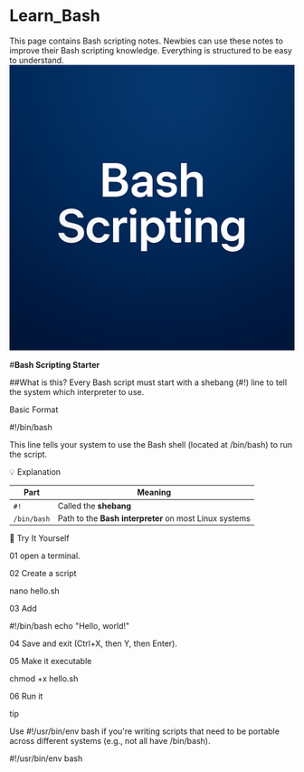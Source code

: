 # Learn_Bash
This page contains Bash scripting notes. Newbies can use these notes to improve their Bash scripting knowledge. Everything is structured to be easy to understand.
![image alt](https://github.com/DEENSec/Learn_Bash/blob/main/Bash_script.png?raw=true)



#__Bash Scripting Starter__

##What is this?
Every Bash script must start with a shebang (#!) line to tell the system which interpreter to use.

Basic Format

#!/bin/bash


This line tells your system to use the Bash shell (located at /bin/bash) to run the script.

💡 Explanation


| Part        | Meaning                                                |
| ----------- | ------------------------------------------------------ |
| `#!`        | Called the **shebang**                                 |
| `/bin/bash` | Path to the **Bash interpreter** on most Linux systems |



🧪 Try It Yourself


01 open a terminal.

02 Create a script

   nano hello.sh

03 Add

#!/bin/bash
echo "Hello, world!"

04 Save and exit (Ctrl+X, then Y, then Enter).

05 Make it executable

chmod +x hello.sh

06 Run it

tip

Use #!/usr/bin/env bash if you're writing scripts that need to be portable across different systems (e.g., not all have /bin/bash).

#!/usr/bin/env bash


